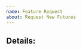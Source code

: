 ```yaml
---
name: Feature Request
about: Request New Futures
---
```


<!--
Thanks for suggesting a feature!
Quick check-list while suggesting features:
-->

## Details:

<!--
A clear and concise description of what you want to be implemented
in the future releases. Common requirements would include new types of
exporters and observations classes, CLI functionalities, post observe
analysis or similar. Non-maintainers should be as descriptive as
possible.
-->
